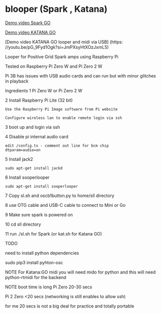 # blooper (Spark , Katana)
[Demo video Spark GO](https://youtu.be/kttswfzxGsI)

[Demo video KATANA GO](https://youtu.be/Ww5pN00mOyM)

[Demo video KATANA GO looper and midi via USB]
(https: //youtu.be/pG_9Fyd1Ogk?si=JmPXsyHtXOzJxmL5)

Looper for Positive Grid Spark amps using Raspberry Pi

Tested on Raspberry Pi Zero W and Pi Zero 2 W

Pi 3B has issues with USB audio cards and can run but with minor glitches in playback

Ingredients
  1 Pi Zero W or Pi Zero 2 W

  2 Install Raspberry Pi Lite (32 bit)
  
    Use the Raspberry Pi Image software from Pi website
    
    Configure wireless lan to enable remote login via ssh

  3 boot up and login via ssh

  4 Disable pi internal audio card

    edit /config.tx - comment out line for bcm chip
    dtparam=audio=on
    

  5 Install jack2 

    sudo apt-get install jackd

  6 Install sooperlooper
 
    sudo apt-get install sooperlooper
    
  7 Copy sl.sh and oscb1button.py to home/sll directory
  
  8 use OTG cable and USB-C cable to connect to Mini or Go
  
  9 Make sure spark is powered on
  
  10 cd sll directory
  
  11 run ./sl.sh for Spark (or kat.sh for Katana GO)
  
  TODO
  
  need to install python dependencies 
  
  sudo pip3 install pyhton-osc

  NOTE 
  For Katana:GO midi you will need mido for python and this will need python-rtmidi for the backend


  NOTE boot time is long Pi Zero 20-30 secs
  
  Pi 2 Zero <20 secs (networking is still enables to allow ssh)
  
  for me 20 secs is not a big deal for practice and totally portable 
  
